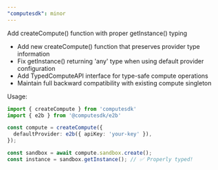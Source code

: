 ```yaml
---
"computesdk": minor
---
```


Add createCompute() function with proper getInstance() typing

- Add new createCompute() function that preserves provider type information
- Fix getInstance() returning 'any' type when using default provider configuration  
- Add TypedComputeAPI interface for type-safe compute operations
- Maintain full backward compatibility with existing compute singleton

Usage:
```typescript
import { createCompute } from 'computesdk'
import { e2b } from '@computesdk/e2b'

const compute = createCompute({
  defaultProvider: e2b({ apiKey: 'your-key' }),
});

const sandbox = await compute.sandbox.create();
const instance = sandbox.getInstance(); // ✅ Properly typed!
```
